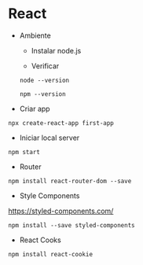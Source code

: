 
# React

- Ambiente

  - Instalar node.js

  - Verificar 
  
  ```node --version```
  
  ```npm --version```
  
- Criar app

```npx create-react-app first-app```


- Iniciar local server

```npm start```

- Router

```npm install react-router-dom --save```


- Style Components

https://styled-components.com/

```npm install --save styled-components```


- React Cooks

```npm install react-cookie```
